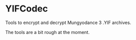 YIFCodec
========

Tools to encrypt and decrypt Mungyodance 3 .YIF archives.

The tools are a bit rough at the moment.
